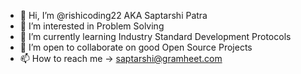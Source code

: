 - 👋 Hi, I’m @rishicoding22 AKA Saptarshi Patra
- 👀 I’m interested in Problem Solving
- 🌱 I’m currently learning Industry Standard Development Protocols
- 💞️ I’m open to collaborate on good Open Source Projects
- 📫 How to reach me -> saptarshi@gramheet.com

<!---
rishicoding22/rishicoding22 is a ✨ special ✨ repository because its `README.md` (this file) appears on your GitHub profile.
You can click the Preview link to take a look at your changes.
--->
